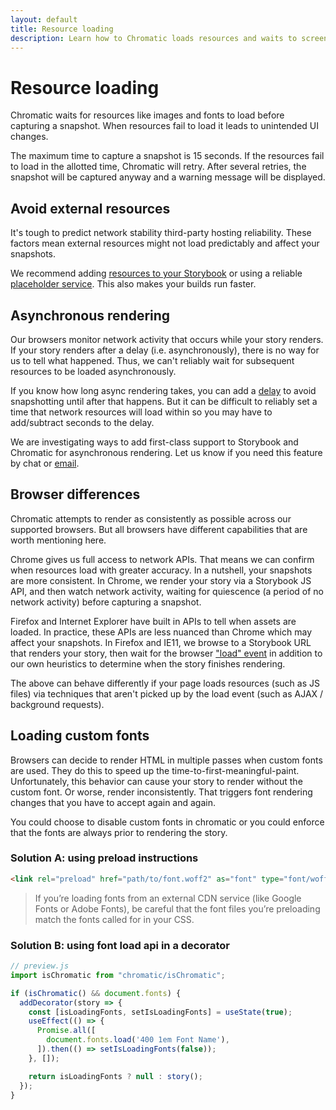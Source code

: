 ```yaml
---
layout: default
title: Resource loading
description: Learn how to Chromatic loads resources and waits to screenshot.
---
```


# Resource loading

Chromatic waits for resources like images and fonts to load before capturing a snapshot. When resources fail to load it leads to unintended UI changes.

The maximum time to capture a snapshot is 15 seconds. If the resources fail to load in the allotted time, Chromatic will retry. After several retries, the snapshot will be captured anyway and a warning message will be displayed.

## Avoid external resources

It's tough to predict network stability third-party hosting reliability. These factors mean external resources might not load predictably and affect your snapshots.

We recommend adding [resources to your Storybook](https://storybook.js.org/configurations/serving-static-files/) or using a reliable [placeholder service](https://placeholder.com/). This also makes your builds run faster.

## Asynchronous rendering

Our browsers monitor network activity that occurs while your story renders. If your story renders after a delay (i.e. asynchronously), there is no way for us to tell what happened. Thus, we can't reliably wait for subsequent resources to be loaded asynchronously.

If you know how long async rendering takes, you can add a [delay](delay) to avoid snapshotting until after that happens. But it can be difficult to reliably set a time that network resources will load within so you may have to add/subtract seconds to the delay.

We are investigating ways to add first-class support to Storybook and Chromatic for asynchronous rendering. Let us know if you need this feature by chat or [email](mailto:support@chromatic.com?Subject=Asynchronous%20Rendering).

## Browser differences

Chromatic attempts to render as consistently as possible across our supported browsers. But all browsers have different capabilities that are worth mentioning here.

Chrome gives us full access to network APIs. That means we can confirm when resources load with greater accuracy. In a nutshell, your snapshots are more consistent. In Chrome, we render your story via a Storybook JS API, and then watch network activity, waiting for quiescence (a period of no network activity) before capturing a snapshot.

Firefox and Internet Explorer have built in APIs to tell when assets are loaded. In practice, these APIs are less nuanced than Chrome which may affect your snapshots. In Firefox and IE11, we browse to a Storybook URL that renders your story, then wait for the browser ["load" event](https://developer.mozilla.org/en-US/docs/Web/API/Window/load_event) in addition to our own heuristics to determine when the story finishes rendering.

The above can behave differently if your page loads resources (such as JS files) via techniques that aren't picked up by the load event (such as AJAX / background requests).

## Loading custom fonts

Browsers can decide to render HTML in multiple passes when custom fonts are used. They do this to speed up the time-to-first-meaningful-paint.
Unfortunately, this behavior can cause your story to render without the custom font. Or worse, render inconsistently. That triggers font rendering changes that you have to accept again and again.

You could choose to disable custom fonts in chromatic or you could enforce that the fonts are always prior to rendering the story.

### Solution A: using preload instructions

```html
<link rel="preload" href="path/to/font.woff2" as="font" type="font/woff2" crossorigin="anonymous">
```

> If you’re loading fonts from an external CDN service (like Google Fonts or Adobe Fonts), be careful that the font files you’re preloading match the fonts called for in your CSS.

### Solution B: using font load api in a decorator

```js
// preview.js
import isChromatic from "chromatic/isChromatic";

if (isChromatic() && document.fonts) {
  addDecorator(story => {
    const [isLoadingFonts, setIsLoadingFonts] = useState(true);
    useEffect(() => {
      Promise.all([
        document.fonts.load('400 1em Font Name'),
      ]).then(() => setIsLoadingFonts(false));
    }, []);

    return isLoadingFonts ? null : story();
  });
}
```
